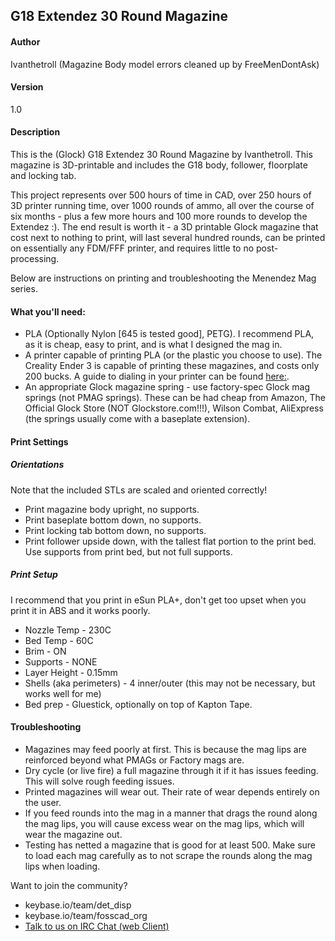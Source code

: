 ## G18 Extendez 30 Round Magazine

#### Author 
Ivanthetroll (Magazine Body model errors cleaned up by FreeMenDontAsk)

#### Version
1.0 

#### Description 
This is the (Glock) G18 Extendez 30 Round Magazine by Ivanthetroll. This magazine is 3D-printable and includes the G18 body, follower, floorplate and locking tab. 

This project represents over 500 hours of time in CAD, over 250 hours of 3D printer running time, over 1000 rounds of ammo, all over the course of six months - plus a few more hours and 100 more rounds to develop the Extendez :). The end result is worth it - a 3D printable Glock magazine that cost next to nothing to print, will last several hundred rounds, can be printed on essentially any FDM/FFF printer, and requires little to no post-processing.

Below are instructions on printing and troubleshooting the Menendez Mag series.

#### What you'll need:

* PLA (Optionally Nylon [645 is tested good], PETG).  I recommend PLA, as it is cheap, easy to print, and is what I designed the mag in.
* A printer capable of printing PLA (or the plastic you choose to use).  The Creality Ender 3 is capable of printing these magazines, and costs only 200 bucks. A guide to dialing in your printer can be found [here:](https://jstark1809.keybase.pub/DetDisp_3D_Printing_Guide.pdf?dl=1).
* An appropriate Glock magazine spring - use factory-spec Glock mag springs (not PMAG springs).  These can be had cheap from Amazon, The Official Glock Store (NOT Glockstore.com!!!), Wilson Combat, AliExpress (the springs usually come with a baseplate extension).
		
#### Print Settings

##### Orientations
Note that the included STLs are scaled and oriented correctly!
	 
* Print magazine body upright, no supports.
* Print baseplate bottom down, no supports.
* Print locking tab bottom down, no supports.
* Print follower upside down, with the tallest flat portion to the print bed.  Use supports from print bed, but not full supports.
	
##### Print Setup
I recommend that you print in eSun PLA+, don't get too upset when you print it in ABS and it works poorly.
		 
* Nozzle Temp             - 230C
* Bed Temp                - 60C
* Brim                    - ON
* Supports                - NONE
* Layer Height            - 0.15mm
* Shells (aka perimeters) - 4 inner/outer (this may not be necessary, but works well for me)
* Bed prep                - Gluestick, optionally on top of Kapton Tape.
	
#### Troubleshooting 
* Magazines may feed poorly at first.  This is because the mag lips are reinforced beyond what PMAGs or Factory mags are.  
* Dry cycle (or live fire) a full magazine through it if it has issues feeding.  This will solve rough feeding issues. 
* Printed magazines will wear out.  Their rate of wear depends entirely on the user.  
* If you feed rounds into the mag in a manner that drags the round along the mag lips, you will cause excess wear on the mag lips, which will wear the magazine out.
* Testing has netted a magazine that is good for at least 500.  Make sure to load each mag carefully as to not scrape the rounds along the mag lips when loading.
		 

Want to join the community?
* keybase.io/team/det_disp 
* keybase.io/team/fosscad_org
* [Talk to us on IRC Chat (web Client)](http://webchat.oftc.net/?randomnick=0&channels=fosscad&prompt=1&uio=d4)

